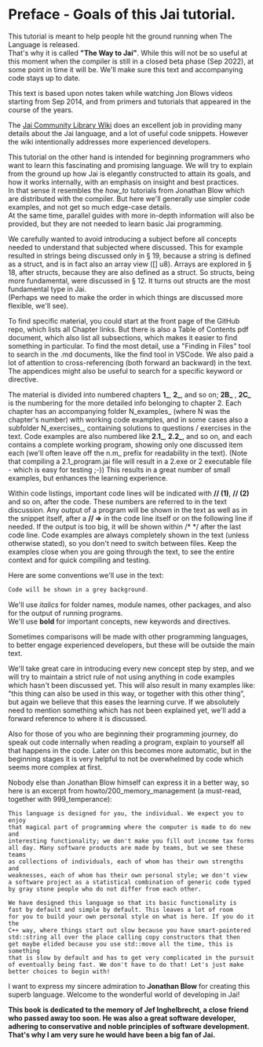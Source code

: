 # Preface - Goals of this Jai tutorial.

This tutorial is meant to help people hit the ground running when The Language is released.  
That's why it is called **"The Way to Jai"**. While this will not be so useful at this moment when the compiler is still in a closed beta phase (Sep 2022), at some point in time it will be. We'll make sure this text and accompanying code stays up to date.  

This text is based upon notes taken while watching Jon Blows videos starting from Sep 2014, and from primers and tutorials that appeared in the course of the years.

The [Jai Community Library Wiki](https://github.com/Jai-Community/Jai-Community-Library/wiki) does an excellent job in providing many details about the Jai language, and a lot of useful code snippets.
However the wiki intentionally addresses more experienced developers.

This tutorial on the other hand is intended for beginning programmers who want to learn this fascinating and promising language. We will try to explain from the ground up how Jai is elegantly constructed to attain its goals, and how it works internally, with an emphasis on insight and best practices.  
In that sense it resembles the _how_to_ tutorials from Jonathan Blow which are distributed with the compiler. But here we'll generally use simpler code examples, and not get so much  edge-case details.  
At the same time, parallel guides with more in-depth information will also be provided, but they are not needed to learn basic Jai programming.

We carefully wanted to avoid introducing a subject before all concepts needed to understand that subjected where discussed. This for example resulted in strings being discussed only in § 19, because a string is defined as a struct, and is in fact also an array view ([] u8). Arrays are explored in § 18, after structs, because they are also defined as a struct. So structs, being more fundamental, were discussed in § 12. It turns out structs are the most fundamental type in Jai.  
(Perhaps we need to make the order in which things are discussed more flexible, we'll see).

To find specific material, you could start at the front page of the GitHub repo, which lists all Chapter links. But there is also a Table of Contents pdf document, which also list all subsections, which makes it easier to find something in particular. To find the most detail, use a "Finding in Files" tool to search in the .md documents, like the find tool in VSCode. We also paid a lot of attention to cross-referencing (both forward an backward) in the text. The appendices might also be useful to search for a specific keyword or directive.

The material is divided into numbered chapters **1_**, **2_**, and so on; **2B_** , **2C_** is the numbering for the more detailed info belonging to chapter 2. Each chapter has an accompanying folder N_examples_  (where N was the chapter's number) with working code examples, and in some cases also a subfolder N_exercises_, containing solutions to questions / exercises in the text. Code examples are also numbered like **2.1_**, **2.2_**, and so on, and each contains a complete working program, showing only one discussed item each (we'll often leave off the n.m_ prefix for readability in the text).
(Note that compiling a 2.1_program.jai file will result in a 2.exe or 2 executable file - which is easy for testing ;-))
This results in a great number of small examples, but enhances the learning experience.

Within code listings, important code lines will be indicated with **// (1)**, **// (2)** and so on, after the code. These numbers are referred to in the text discussion. Any output of a program will be shown in the text as well as in the snippet itself, after a **// =>** in the code line itself or on the following line if needed. If the output is too big, it will be shown within /*  */ after the last code line.
Code examples are always completely shown in the text (unless otherwise stated), so you don't need to switch between files.
Keep the examples close when you are going through the text, to see the entire context and for quick compiling and testing.

Here are some conventions we'll use in the text:

```c++
Code will be shown in a grey background.
```

We'll use _italics_ for folder names, module names, other packages, and also for the output of running programs.  
We'll use **bold** for important concepts, new keywords and directives.

Sometimes comparisons will be made with other programming languages, to better engage experienced developers, but these will be outside the main text.

We'll take great care in introducing every new concept step by step, and we will try to maintain a strict rule of not using anything in code examples which hasn't been discussed yet. This will also result in many examples like: "this thing can also be used in this way, or together with this other thing", but again we believe that this eases the learning curve.
If we absolutely need to mention something which has not been explained yet, we'll add a forward reference to where it is discussed.

Also for those of you who are beginning their programming journey, do speak out code internally when reading a program, explain to yourself all that happens in the code. 
Later on this becomes more automatic, but in the beginning stages it is very helpful to not be overwhelmed by code which seems more complex at first.

Nobody else than Jonathan Blow himself can express it in a better way, so here is an excerpt from howto/200_memory_management (a must-read, together with 999_temperance):
```
This language is designed for you, the individual. We expect you to enjoy
that magical part of programming where the computer is made to do new and
interesting functionality; we don't make you fill out income tax forms
all day. Many software products are made by teams, but we see these teams
as collections of individuals, each of whom has their own strengths and
weaknesses, each of whom has their own personal style; we don't view
a software project as a statistical combination of generic code typed
by gray stone people who do not differ from each other.

We have designed this language so that its basic functionality is 
fast by default and simple by default. This leaves a lot of room
for you to build your own personal style on what is here. If you do it the
C++ way, where things start out slow because you have smart-pointered
std::string all over the place calling copy constructors that then
get maybe elided because you use std::move all the time, this is something
that is slow by default and has to get very complicated in the pursuit
of eventually being fast. We don't have to do that! Let's just make
better choices to begin with!
```

I want to express my sincere admiration to **Jonathan Blow** for creating this superb language. Welcome to the wonderful world of developing in Jai!






**This book is dedicated to the memory of Jef Inghelbrecht, a close friend who passed away too soon.
He was also a great software developer, adhering to conservative and noble principles of software development.
That's why I am very sure he would have been a big fan of Jai.**
